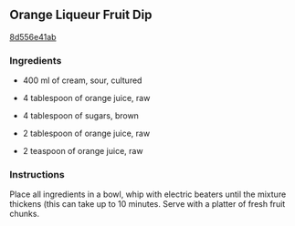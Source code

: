 ## Orange Liqueur Fruit Dip

[8d556e41ab](http://www.food.com/recipe/orange-liqueur-fruit-dip-302024)

### Ingredients

 - 400 ml of cream, sour, cultured

 - 4 tablespoon of orange juice, raw

 - 4 tablespoon of sugars, brown

 - 2 tablespoon of orange juice, raw

 - 2 teaspoon of orange juice, raw

### Instructions

Place all ingredients in a bowl, whip with electric beaters until the mixture thickens (this can take up to 10 minutes. Serve with a platter of fresh fruit chunks.